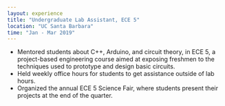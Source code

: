 ```yaml
---
layout: experience
title: "Undergraduate Lab Assistant, ECE 5"
location: "UC Santa Barbara"
time: "Jan - Mar 2019"
---
```


* Mentored students about C++, Arduino, and circuit theory, in ECE 5, a project-based engineering course aimed at exposing freshmen to the techniques used to prototype and design basic circuits.
* Held weekly office hours for students to get assistance outside of lab hours.
* Organized the annual ECE 5 Science Fair, where students present their projects at the end of the quarter.